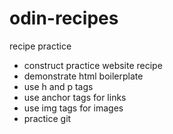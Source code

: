 # odin-recipes
recipe practice

- construct practice website recipe
- demonstrate html boilerplate
- use h and p tags
- use anchor tags for links
- use img tags for images
- practice git
